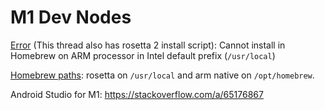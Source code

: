 # M1 Dev Nodes

[Error](https://stackoverflow.com/questions/64963370/error-cannot-install-in-homebrew-on-arm-processor-in-intel-default-prefix-usr#answer-64997047) (This thread also has rosetta 2 install script): Cannot install in Homebrew on ARM processor in Intel default prefix (`/usr/local`)

[Homebrew paths](https://github.com/Homebrew/discussions/discussions/545#discussioncomment-283289): rosetta on `/usr/local` and arm native on `/opt/homebrew`.

Android Studio for M1: https://stackoverflow.com/a/65176867
